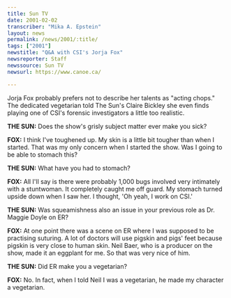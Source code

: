 ```yaml
---
title: Sun TV
date: 2001-02-02
transcriber: "Mika A. Epstein"
layout: news
permalink: /news/2001/:title/
tags: ["2001"]
newstitle: "Q&A with CSI's Jorja Fox"
newsreporter: Staff
newssource: Sun TV
newsurl: https://www.canoe.ca/

---
```

Jorja Fox probably prefers not to describe her talents as "acting chops." The dedicated vegetarian told The Sun's Claire Bickley she even finds playing one of CSI's forensic investigators a little too realistic.

**THE SUN:** Does the show's grisly subject matter ever make you sick?

**FOX:** I think I've toughened up. My skin is a little bit tougher than when I started. That was my only concern when I started the show. Was I going to be able to stomach this?

**THE SUN:** What have you had to stomach?

**FOX:** All I'll say is there were probably 1,000 bugs involved very intimately with a stuntwoman. It completely caught me off guard. My stomach turned upside down when I saw her. I thought, 'Oh yeah, I work on CSI.'

**THE SUN:** Was squeamishness also an issue in your previous role as Dr. Maggie Doyle on ER?

**FOX:** At one point there was a scene on ER where I was supposed to be practising suturing. A lot of doctors will use pigskin and pigs' feet because pigskin is very close to human skin. Neil Baer, who is a producer on the show, made it an eggplant for me. So that was very nice of him.

**THE SUN:** Did ER make you a vegetarian?

**FOX:** No. In fact, when I told Neil I was a vegetarian, he made my character a vegetarian.

